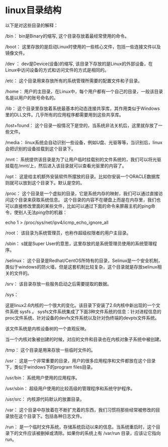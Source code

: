# linux目录结构

以下是对这些目录的解释：

/bin：
bin是Binary的缩写, 这个目录存放着最经常使用的命令。

/boot：
这里存放的是启动Linux时使用的一些核心文件，包括一些连接文件以及镜像文件。

/dev ：
dev是Device(设备)的缩写, 该目录下存放的是Linux的外部设备，在Linux中访问设备的方式和访问文件的方式是相同的。

/etc：
这个目录用来存放所有的系统管理所需要的配置文件和子目录。

/home：
用户的主目录，在Linux中，每个用户都有一个自己的目录，一般该目录名是以用户的账号命名的。

/lib：
这个目录里存放着系统最基本的动态连接共享库，其作用类似于Windows里的DLL文件。几乎所有的应用程序都需要用到这些共享库。

/lost+found：
这个目录一般情况下是空的，当系统非法关机后，这里就存放了一些文件。

/media：
linux系统会自动识别一些设备，例如U盘、光驱等等，当识别后，linux会把识别的设备挂载到这个目录下。

/mnt：
系统提供该目录是为了让用户临时挂载别的文件系统的，我们可以将光驱挂载在/mnt/上，然后进入该目录就可以查看光驱里的内容了。

/opt：
 这是给主机额外安装软件所摆放的目录。比如你安装一个ORACLE数据库则就可以放到这个目录下。默认是空的。

/proc：
这个目录是一个虚拟的目录，它是系统内存的映射，我们可以通过直接访问这个目录来获取系统信息。
这个目录的内容不在硬盘上而是在内存里，我们也可以直接修改里面的某些文件，比如可以通过下面的命令来屏蔽主机的ping命令，使别人无法ping你的机器：

echo 1 > /proc/sys/net/ipv4/icmp_echo_ignore_all

/root：
该目录为系统管理员，也称作超级权限者的用户主目录。

/sbin：
s就是Super User的意思，这里存放的是系统管理员使用的系统管理程序。

/selinux：
 这个目录是Redhat/CentOS所特有的目录，Selinux是一个安全机制，类似于windows的防火墙，但是这套机制比较复杂，这个目录就是存放selinux相关的文件的。

/srv：
 该目录存放一些服务启动之后需要提取的数据。

/sys：

 这是linux2.6内核的一个很大的变化。该目录下安装了2.6内核中新出现的一个文件系统 sysfs 。
sysfs文件系统集成了下面3种文件系统的信息：针对进程信息的proc文件系统、针对设备的devfs文件系统以及针对伪终端的devpts文件系统。

该文件系统是内核设备树的一个直观反映。

当一个内核对象被创建的时候，对应的文件和目录也在内核对象子系统中被创建。

/tmp：
这个目录是用来存放一些临时文件的。

/usr：
 这是一个非常重要的目录，用户的很多应用程序和文件都放在这个目录下，类似于windows下的program files目录。

/usr/bin：
系统用户使用的应用程序。

/usr/sbin：
超级用户使用的比较高级的管理程序和系统守护程序。

/usr/src：
内核源代码默认的放置目录。

/var：
这个目录中存放着在不断扩充着的东西，我们习惯将那些经常被修改的目录放在这个目录下。包括各种日志文件。

/run：
是一个临时文件系统，存储系统启动以来的信息。当系统重启时，这个目录下的文件应该被删掉或清除。如果你的系统上有 /var/run 目录，应该让它指向 run。
